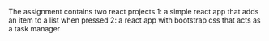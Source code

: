 The assignment contains two react projects
1: a simple react app that adds an item to a list when pressed
2: a react app with bootstrap css that acts as a task manager

